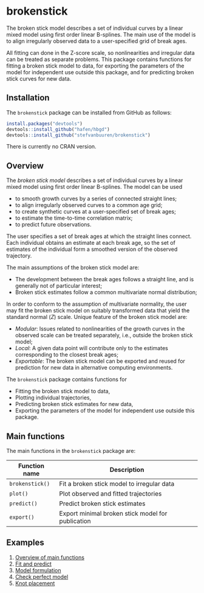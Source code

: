 <!-- README.md is generated from README.Rmd. Please edit that file -->
brokenstick
===========

The broken stick model describes a set of individual curves by a linear
mixed model using first order linear B-splines. The main use of the
model is to align irregularly observed data to a user-specified grid of
break ages.

All fitting can done in the Z-score scale, so nonlinearities and
irregular data can be treated as separate problems. This package
contains functions for fitting a broken stick model to data, for
exporting the parameters of the model for independent use outside this
package, and for predicting broken stick curves for new data.

Installation
------------

The `brokenstick` package can be installed from GitHub as follows:

``` r
install.packages("devtools")
devtools::install_github("hafen/hbgd")
devtools::install_github("stefvanbuuren/brokenstick")
```

There is currently no CRAN version.

Overview
--------

The *broken stick model* describes a set of individual curves by a
linear mixed model using first order linear B-splines. The model can be
used

-   to smooth growth curves by a series of connected straight lines;
-   to align irregularly observed curves to a common age grid;
-   to create synthetic curves at a user-specified set of break ages;
-   to estimate the time-to-time correlation matrix;
-   to predict future observations.

The user specifies a set of break ages at which the straight lines
connect. Each individual obtains an estimate at each break age, so the
set of estimates of the individual form a smoothed version of the
observed trajectory.

The main assumptions of the broken stick model are:

-   The development between the break ages follows a straight line, and
    is generally not of particular interest;
-   Broken stick estimates follow a common multivariate normal
    distribution;

In order to conform to the assumption of multivariate normality, the
user may fit the broken stick model on suitably transformed data that
yield the standard normal (*Z*) scale. Unique feature of the broken
stick model are:

-   *Modular*: Issues related to nonlinearities of the growth curves in
    the observed scale can be treated separately, i.e., outside the
    broken stick model;
-   *Local*: A given data point will contribute only to the estimates
    corresponding to the closest break ages;
-   *Exportable*: The broken stick model can be exported and reused for
    prediction for new data in alternative computing environments.

The `brokenstick` package contains functions for

-   Fitting the broken stick model to data,
-   Plotting individual trajectories,
-   Predicting broken stick estimates for new data,
-   Exporting the parameters of the model for independent use outside
    this package.

Main functions
--------------

The main functions in the `brokenstick` package are:

| Function name   | Description                                       |
|-----------------|---------------------------------------------------|
| `brokenstick()` | Fit a broken stick model to irregular data        |
| `plot()`        | Plot observed and fitted trajectories             |
| `predict()`     | Predict broken stick estimates                    |
| `export()`      | Export minimal broken stick model for publication |

Examples
--------

1.  [Overview of main
    functions](https://stefvanbuuren.github.io/brokenstick/mainfunctions.html)
2.  [Fit and
    predict](https://stefvanbuuren.github.io/brokenstick/prediction.html)
3.  [Model
    formulation](https://stefvanbuuren.github.io/brokenstick/model.html)
4.  [Check perfect
    model](https://stefvanbuuren.github.io/brokenstick/perfectmodel.html)
5.  [Knot
    placement](https://stefvanbuuren.github.io/brokenstick/knotplacement.html)
